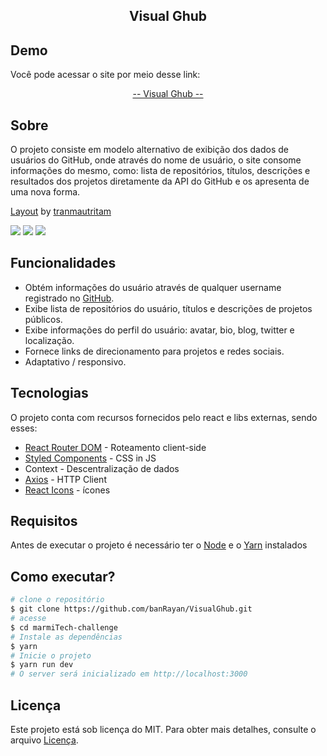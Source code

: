 <h2 align="center">Visual Ghub</h2>

## Demo

<p>Você pode acessar o site por meio desse link: </p>
<div align="center">
 <a href="https://banrayan.github.io/VisualGhub/"  target="_blank"> -- Visual Ghub --</a>
</div>


## Sobre 

<p>O projeto consiste em modelo alternativo de exibição dos dados de usuários do GitHub, onde através do nome de usuário, o site consome informações do mesmo, como: lista de repositórios, títulos, descrições e resultados dos projetos diretamente da API do GitHub e os apresenta de uma nova forma.</p>

<a href="https://dribbble.com/shots/16271760-Sidebar-navigation-for-Dashboard/attachments/8139906?mode=m"  target="_blank">Layout</a> by <a href="https://dribbble.com/tranmautritam"  target="_blank">tranmautritam</a>

<img src="https://user-images.githubusercontent.com/84761488/183534498-54926aeb-7baa-4edc-a659-c55aedd785fe.png" />
<img src="https://user-images.githubusercontent.com/84761488/183537932-0fa2ecfd-ac77-45dd-8377-fcbdf1fda566.png" />
<img src="https://user-images.githubusercontent.com/84761488/183534762-15f344ea-bc71-48f1-b36b-bffd6f333d9a.png" />

## Funcionalidades 

* Obtém informações do usuário através de qualquer username registrado no <a href="https://github.com">GitHub</a>.
* Exibe lista de repositórios do usuário, títulos e descrições de projetos públicos.
* Exibe informações do perfil do usuário: avatar, bio, blog, twitter e localização.
* Fornece links de direcionamento para projetos e redes sociais.
* Adaptativo / responsivo.

## Tecnologias

<p>O projeto conta com recursos fornecidos pelo react e libs externas, sendo esses:</p>

* <a href="https://reactrouter.com" target="_blank" >React Router DOM</a> - Roteamento client-side
* <a href="https://styled-components.com"  target="_blank">Styled Components</a> - CSS in JS
* Context - Descentralização de dados
* <a href="https://axios-http.com/ptbr/"  target="_blank">Axios</a> - HTTP Client
* <a href="https://react-icons.github.io/react-icons/icons?name=fi"  target="_blank">React Icons</a> - ícones

## Requisitos

Antes de executar o projeto é necessário ter o <a href="https://nodejs.org/en/">Node</a> e o <a href="https://yarnpkg.com">Yarn</a> instalados

## Como executar?

```bash
# clone o repositório
$ git clone https://github.com/banRayan/VisualGhub.git
# acesse 
$ cd marmiTech-challenge
# Instale as dependências 
$ yarn
# Inicie o projeto
$ yarn run dev
# O server será inicializado em http://localhost:3000
```

## Licença

Este projeto está sob licença do MIT. Para obter mais detalhes, consulte o arquivo <a href="./LICENSE.md">Licença</a>.



